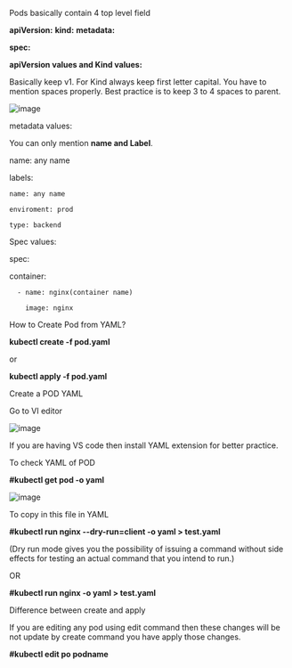 Pods basically contain 4 top level field

**apiVersion:**
**kind:**
**metadata:**


**spec:**

**apiVersion values and Kind values:**

Basically keep v1. For Kind always keep first letter capital. You have to mention spaces properly. Best practice is to keep 3 to 4 spaces to parent.

![image](https://github.com/Khushang49/90DaysofKubernetes/assets/95266353/be68def2-ba41-48aa-9ca2-92ce52bd7eeb)

metadata values:

You can only mention **name and Label**.

name: any name

labels:
   
    name: any name
    
    enviroment: prod
    
    type: backend

Spec values:

spec: 

   container: 
   
      - name: nginx(container name)
      
        image: nginx


  How to Create Pod from YAML?

 **kubectl create -f pod.yaml**

  or

  **kubectl apply -f pod.yaml**

  Create a POD YAML

  Go to VI editor

![image](https://github.com/Khushang49/90DaysofKubernetes/assets/95266353/767c3db0-41bb-4374-8eca-310dc9aef277)

If you are having VS code then install YAML extension for better practice.

To check  YAML of POD

**#kubectl get pod -o yaml**

![image](https://github.com/Khushang49/90DaysofKubernetes/assets/95266353/37662870-35e0-4931-a582-13fd52f4dac6)

To copy in this file in YAML 

**#kubectl run nginx --dry-run=client -o yaml > test.yaml**

(Dry run mode gives you the possibility of issuing a command without side effects for testing an actual command that you intend to run.)

OR 

**#kubectl run nginx -o yaml > test.yaml**

Difference between create and apply

If you are editing any pod using edit command then these changes will be not update by create command you have apply those changes.

**#kubectl edit po podname**
